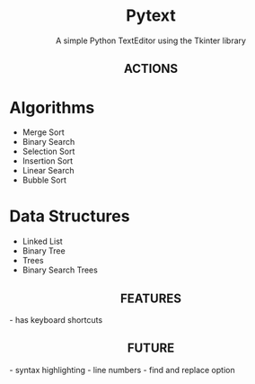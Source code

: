 <h1 align="center">Pytext</h1>
<div align="center">
	A simple Python TextEditor using the Tkinter library
</div>

<h2 align = "center"> ACTIONS </h2>

# Algorithms
- Merge Sort
- Binary Search
- Selection Sort
- Insertion Sort
- Linear Search 
- Bubble Sort



# Data Structures
- Linked List
- Binary Tree
- Trees
- Binary Search Trees

<h2 align = "center"> FEATURES </h2>
- has keyboard shortcuts

<h2 align = "center"> FUTURE </h2>
- syntax highlighting
- line numbers
- find and replace option





